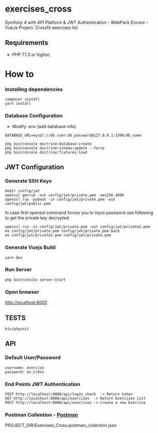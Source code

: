 # exercises_cross
Symfony 4 with API Platform & JWT Authentication - WebPack Encore - VueJs Project. Crossfit exercises list

## Requirements

* PHP 7.1.3 or higher;

# How to

### Installing dependencies
```
composer install
yarn install
```

### Database Configuration

* Modify .env (add database info)
```
DATABASE_URL=mysql://db_user:db_password@127.0.0.1:3306/db_name
```

```
php bin/console doctrine:database:create
php bin/console doctrine:schema:update --force
php bin/console doctrine:fixtures:load
```

## JWT Configuration
### Generate SSH Keys

```
mkdir config/jwt
openssl genrsa -out config/jwt/private.pem -aes256 4096
openssl rsa -pubout -in config/jwt/private.pem -out config/jwt/public.pem
```
In case first openssl command forces you to input password use following to get the private key decrypted
```
openssl rsa -in config/jwt/private.pem -out config/jwt/private2.pem
mv config/jwt/private.pem config/jwt/private.pem-back
mv config/jwt/private2.pem config/jwt/private.pem
```

### Generate Vuejs Build
```
yarn dev
```

### Run Server
```
php bin/console server:start
```

### Open browser

[http://localhost:8000](http://localhost:8000)

## TESTS
```
bin/phpunit
```

## API

### Default User/Password
```
username: exercise
password: ex.Cr0ss
```

### End Points JWT Authentication
```
POST http://localhost:8000/api/login_check  -> Return token
GET http://localhost:8000/api/exercises  -> Return Exercises List
POST http://localhost:8000/api/exercises -> Create a new Exercise
```

### Postman Collention - [Postman](https://www.getpostman.com/)
PROJECT_DIR/Exercises_Cross.postman_collection.json

